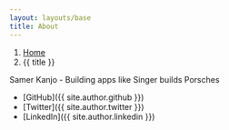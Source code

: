 ```yaml
---
layout: layouts/base
title: About
---
```


<nav aria-label="breadcrumb">
  <ol class="breadcrumb">
    <li class="breadcrumb-item"><a href="/">Home</a></li>
    <li class="breadcrumb-item active" aria-current="page">{{ title }}</li>
  </ol>
</nav>

Samer Kanjo - Building apps like Singer builds Porsches

* [GitHub]({{ site.author.github }})
* [Twitter]({{ site.author.twitter }})
* [LinkedIn]({{ site.author.linkedin }})

